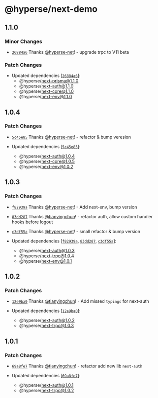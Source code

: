 # @hyperse/next-demo

## 1.1.0

### Minor Changes

- [`26884a6`](https://github.com/hyperse-io/next-mate/commit/26884a631ced2a0d2d74a70eb6f4e14e89a7dec7) Thanks [@hyperse-net](https://github.com/hyperse-net)! - upgrade trpc to V11 beta

### Patch Changes

- Updated dependencies [[`26884a6`](https://github.com/hyperse-io/next-mate/commit/26884a631ced2a0d2d74a70eb6f4e14e89a7dec7)]:
  - @hyperse/next-prisma@1.1.0
  - @hyperse/next-auth@1.1.0
  - @hyperse/next-core@1.1.0
  - @hyperse/next-env@1.1.0

## 1.0.4

### Patch Changes

- [`5c45e85`](https://github.com/hyperse-io/next-mate/commit/5c45e851be0cc1cfa13f152f45b52add7d73606e) Thanks [@hyperse-net](https://github.com/hyperse-net)! - refactor & bump veresion

- Updated dependencies [[`5c45e85`](https://github.com/hyperse-io/next-mate/commit/5c45e851be0cc1cfa13f152f45b52add7d73606e)]:
  - @hyperse/next-auth@1.0.4
  - @hyperse/next-core@1.0.5
  - @hyperse/next-env@1.0.2

## 1.0.3

### Patch Changes

- [`f82939a`](https://github.com/hyperse-io/next-mate/commit/f82939a919ebe6c4c317fbd431497600cbbc58fd) Thanks [@hyperse-net](https://github.com/hyperse-net)! - Add next-env, bump version

- [`83dd287`](https://github.com/hyperse-io/next-mate/commit/83dd2872b1bf8cb54990f208e2005bc571b03889) Thanks [@tianyingchun](https://github.com/hyperse-io)! - refactor auth, allow custom handler hooks before logout

- [`c3df55a`](https://github.com/hyperse-io/next-mate/commit/c3df55a20084974ae90e5d635b654bfaa6d3d6e2) Thanks [@hyperse-net](https://github.com/hyperse-net)! - small refactor & bump version

- Updated dependencies [[`f82939a`](https://github.com/hyperse-io/next-mate/commit/f82939a919ebe6c4c317fbd431497600cbbc58fd), [`83dd287`](https://github.com/hyperse-io/next-mate/commit/83dd2872b1bf8cb54990f208e2005bc571b03889), [`c3df55a`](https://github.com/hyperse-io/next-mate/commit/c3df55a20084974ae90e5d635b654bfaa6d3d6e2)]:
  - @hyperse/next-auth@1.0.3
  - @hyperse/next-trpc@1.0.4
  - @hyperse/next-env@1.0.1

## 1.0.2

### Patch Changes

- [`12e9ba0`](https://github.com/hyperse-io/next-mate/commit/12e9ba0507aba59c205bc0999be841f64c8aaa56) Thanks [@tianyingchun](https://github.com/hyperse-io)! - Add missed `typings` for next-auth

- Updated dependencies [[`12e9ba0`](https://github.com/hyperse-io/next-mate/commit/12e9ba0507aba59c205bc0999be841f64c8aaa56)]:
  - @hyperse/next-auth@1.0.2
  - @hyperse/next-trpc@1.0.3

## 1.0.1

### Patch Changes

- [`69a8fe7`](https://github.com/hyperse-io/next-mate/commit/69a8fe74600db20b5ad26047675b354e0c4fc3b8) Thanks [@tianyingchun](https://github.com/hyperse-io)! - refactor add new lib `next-auth`

- Updated dependencies [[`69a8fe7`](https://github.com/hyperse-io/next-mate/commit/69a8fe74600db20b5ad26047675b354e0c4fc3b8)]:
  - @hyperse/next-auth@1.0.1
  - @hyperse/next-trpc@1.0.2
